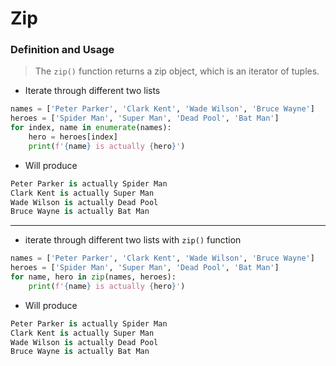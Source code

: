 # Zip

### Definition and Usage

> The ```zip()``` function returns a zip object, which is an iterator of tuples.

- Iterate through different two lists

```python
names = ['Peter Parker', 'Clark Kent', 'Wade Wilson', 'Bruce Wayne']
heroes = ['Spider Man', 'Super Man', 'Dead Pool', 'Bat Man']
for index, name in enumerate(names):
    hero = heroes[index]
    print(f'{name} is actually {hero}')
```

- Will produce

```python
Peter Parker is actually Spider Man
Clark Kent is actually Super Man
Wade Wilson is actually Dead Pool
Bruce Wayne is actually Bat Man
```
---
- iterate through different two lists with ```zip()``` function
```python
names = ['Peter Parker', 'Clark Kent', 'Wade Wilson', 'Bruce Wayne']
heroes = ['Spider Man', 'Super Man', 'Dead Pool', 'Bat Man']
for name, hero in zip(names, heroes):
    print(f'{name} is actually {hero}')
```

- Will produce

```python
Peter Parker is actually Spider Man
Clark Kent is actually Super Man
Wade Wilson is actually Dead Pool
Bruce Wayne is actually Bat Man
```